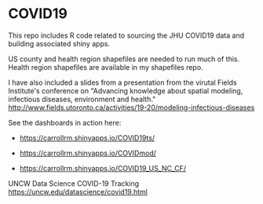 # COVID19
This repo includes R code related to sourcing the JHU COVID19 data and building associated shiny apps. 

US county and health region shapefiles are needed to run much of this. Health region shapefiles are available in my shapefiles repo. 

I have also included a slides from a presentation from the virutal Fields Institute's conference on "Advancing knowledge about spatial modeling, infectious diseases, environment and health." http://www.fields.utoronto.ca/activities/19-20/modeling-infectious-diseases

See the dashboards in action here: 

- https://carrollrm.shinyapps.io/COVID19ts/

- https://carrollrm.shinyapps.io/COVIDmod/

- https://carrollrm.shinyapps.io/COVID19_US_NC_CF/

UNCW Data Science COVID-19 Tracking
https://uncw.edu/datascience/covid19.html
